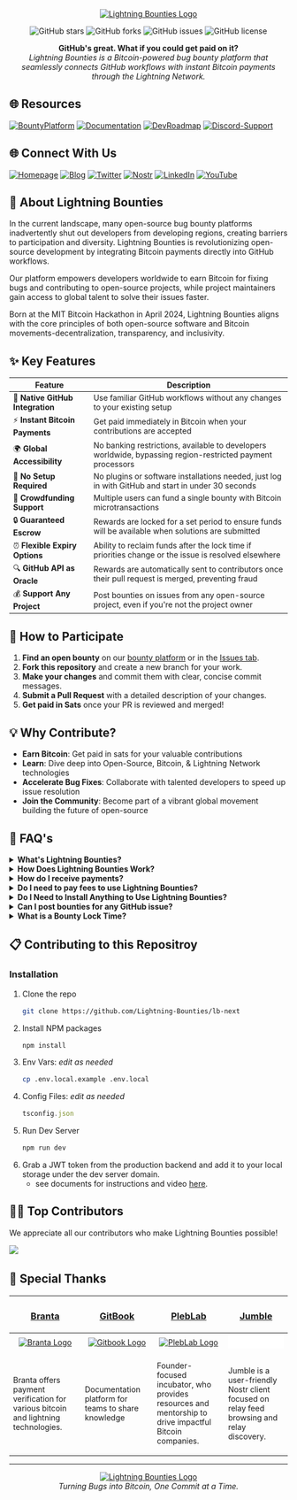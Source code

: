 <div align="center">
<a href="https://app.lightningbounties.com">
<img src="https://raw.githubusercontent.com/Lightning-Bounties/lb-next/refs/heads/master/public/lb_Logo_github2.png" alt="Lightning Bounties Logo" width="55%" height="150">
</a>

![GitHub stars](https://img.shields.io/github/stars/Lightning-Bounties/lb-next?style=for-the-badge)
![GitHub forks](https://img.shields.io/github/forks/Lightning-Bounties/lb-next?style=for-the-badge)
![GitHub issues](https://img.shields.io/github/issues/Lightning-Bounties/lb-next?style=for-the-badge)
![GitHub license](https://img.shields.io/github/license/Lightning-Bounties/lb-next?style=for-the-badge)

**GitHub's great. What if you could get paid on it?**
<br>
<i>Lightning Bounties is a Bitcoin-powered bug bounty platform that seamlessly connects GitHub workflows with instant Bitcoin payments through the Lightning Network.</i>
</div>

## 🌐 Resources

<div align="start">

[![BountyPlatform](https://img.shields.io/badge/Bounty-Platform-FF6C37?style=for-the-badge&logo=bug&logoColor=white)](https://app.lightningbounties.com/)
[![Documentation](https://img.shields.io/badge/Docs-Read%20More-4285F4?style=for-the-badge&logo=gitbook&logoColor=white)](https://docs.lightningbounties.com)
[![DevRoadmap](https://img.shields.io/badge/GitHub-Lightning--Bounties-181717?style=for-the-badge&logo=github&logoColor=white)](https://github.com/orgs/Lightning-Bounties/projects/2/views/1)
[![Discord-Support](https://img.shields.io/badge/Discord-Join%20Community-5865F2?style=for-the-badge&logo=discord&logoColor=white)](https://discord.gg/zBxj4x4Cbq)

</div>

## 🌐 Connect With Us

<div align="start">

[![Homepage](https://img.shields.io/badge/Website-lightningbounties.com-0078D7?style=for-the-badge&logo=firefox-browser&logoColor=white)](https://www.lightningbounties.com)
[![Blog](https://img.shields.io/badge/Blog-Latest%20Updates-FFA500?style=for-the-badge&logo=rss&logoColor=white)](https://blog.lightningbounties.com)
[![Twitter](https://img.shields.io/badge/Twitter-@LBounties-1DA1F2?style=for-the-badge&logo=x&logoColor=white)](https://twitter.com/LBounties)
[![Nostr](https://img.shields.io/badge/Nostr-Lightning--Bounties-8E44AD?style=for-the-badge&logo=nostr&logoColor=white)](https://jumble.social/users/npub1d9qyu8yqd9jhxnnw2x4dnmryg9tcqdj6f6uupgwj433tcqukxpust8w9qj)
[![LinkedIn](https://img.shields.io/badge/LinkedIn-Lightning--Bounties-0A66C2?style=for-the-badge&logo=linkedin&logoColor=white)](https://www.linkedin.com/company/lightning-bounties)
[![YouTube](https://img.shields.io/badge/YouTube-Lightning%20Bounties-FF0000?style=for-the-badge&logo=youtube&logoColor=white)](https://www.youtube.com/@LightningBounties)

</div>



## 🚀 About Lightning Bounties

In the current landscape, many open-source bug bounty platforms inadvertently shut out developers from developing regions, creating barriers to participation and diversity. Lightning Bounties is revolutionizing open-source development by integrating Bitcoin payments directly into GitHub workflows.

Our platform empowers developers worldwide to earn Bitcoin for fixing bugs and contributing to open-source projects, while project maintainers gain access to global talent to solve their issues faster.

Born at the MIT Bitcoin Hackathon in April 2024, Lightning Bounties aligns with the core principles of both open-source software and Bitcoin movements-decentralization, transparency, and inclusivity.


## ✨ Key Features

| Feature | Description |
|---------|-------------|
| 🔄 **Native GitHub Integration** | Use familiar GitHub workflows without any changes to your existing setup |
| ⚡ **Instant Bitcoin Payments** | Get paid immediately in Bitcoin when your contributions are accepted |
| 🌍 **Global Accessibility** | No banking restrictions, available to developers worldwide, bypassing region-restricted payment processors |
| 🔧 **No Setup Required** | No plugins or software installations needed, just log in with GitHub and start in under 30 seconds |
| 👥 **Crowdfunding Support** | Multiple users can fund a single bounty with Bitcoin microtransactions |
| 🔒 **Guaranteed Escrow** | Rewards are locked for a set period to ensure funds will be available when solutions are submitted |
| ⏰ **Flexible Expiry Options** | Ability to reclaim funds after the lock time if priorities change or the issue is resolved elsewhere |
| 🔍 **GitHub API as Oracle** | Rewards are automatically sent to contributors once their pull request is merged, preventing fraud |
| 💰 **Support Any Project** | Post bounties on issues from any open-source project, even if you're not the project owner |


## 🤝 How to Participate

1. **Find an open bounty** on our [bounty platform](https://app.lightningbounties.com) or in the [Issues tab](https://github.com/Lightning-Bounties/docs/issues).
2. **Fork this repository** and create a new branch for your work.
3. **Make your changes** and commit them with clear, concise commit messages.
4. **Submit a Pull Request** with a detailed description of your changes.
5. **Get paid in Sats** once your PR is reviewed and merged!

## 💡 Why Contribute?

- **Earn Bitcoin**: Get paid in sats for your valuable contributions
- **Learn**: Dive deep into Open-Source, Bitcoin, & Lightning Network technologies
- **Accelerate Bug Fixes**: Collaborate with talented developers to speed up issue resolution
- **Join the Community**: Become part of a vibrant global movement building the future of open-source

## 🤔 FAQ's

<details>
<summary><b>What's Lightning Bounties?</b></summary>
Lightning Bounties is a Bitcoin-powered bug bounty platform that seamlessly integrates with GitHub's familiar workflows, allowing developers to earn Bitcoin for fixing bugs and contributing to open-source projects. No installations or complicated setups required-just visit app.lightningbounties.com, log in with your GitHub account, and you're ready to post or solve bounties instantly.
</details>

<details>
<summary><b>How Does Lightning Bounties Work?</b></summary>
Users post bounties for GitHub issues, developers solve them, and once a pull request is merged, the contributor is instantly rewarded in Bitcoin via the Lightning Network.
</details>

<details>
<summary><b>How do I receive payments?</b></summary>

Once you solve a bounty and your pull request is accepted:

* Visit **app.lightningbounties.com** and find the bounty you solved
* Click the "**Claim Reward**" button
* Click the "**Check**" button to verify your eligibility
* Payments are sent *instantly* to your Lightning Bounties account

> *"Lightning-fast payments for your open-source contributions-no banking restrictions, no delays!"*

</details>


<details>
<summary><b>Do I need to pay fees to use Lightning Bounties?</b></summary>
No! Lightning Bounties doesn't charge any platform fees. You only pay the minimal Lightning Network transaction fees.
</details>

<details>
<summary><b>Do I Need to Install Anything to Use Lightning Bounties?</b></summary>
No installations are required. Simply log in with your GitHub account to get started.
</details>

<details>
<summary><b>Can I post bounties for any GitHub issue?</b></summary>
Yes! You can post bounties for any open-source project on GitHub, even if you're not the project owner.
</details>

<details>
<summary><b>What is a Bounty Lock Time?</b></summary>
A lock time guarantees that the reward remains available for a set period (e.g., two weeks) while developers work on solving the issue.
</details>

## 📋 Contributing to this Repositroy
 
### Installation

1. Clone the repo
   ```sh
   git clone https://github.com/Lightning-Bounties/lb-next
   ```
2. Install NPM packages
   ```sh
   npm install
   ```
3. Env Vars: <em> edit as needed </em>
   ```sh
   cp .env.local.example .env.local
   ```
4. Config Files: <em> edit as needed </em>
   ```js
   tsconfig.json
   ```  
5. Run Dev Server
   ```sh
   npm run dev
   ```
6.  Grab a JWT token from the production backend and add it to your local storage under the dev server domain.
    - see documents for instructions and video [here](https://docs.lightningbounties.com/docs/solve-a-bounty/working-on-opensource-frontend-lb-next).
      

## 👨‍💻 Top Contributors

We appreciate all our contributors who make Lightning Bounties possible!

<a href="https://github.com/Lightning-Bounties/lb-next/graphs/contributors">
  <img src="https://contrib.rocks/image?repo=Lightning-Bounties/lb-next" />
</a>


## 🙏 Special Thanks


<div align="center">

| <h3><a href="https://branta.pro">Branta</a></h3> | <h3><a href="https://www.gitbook.com">GitBook</a></h3> | <h3><a href="https://www.pleblab.dev/">PlebLab</a></h3> | <h3><a href="https://jumble.social">Jumble</a></h3> |
|:-------:|:-------:|:--------------------:|:--------------------:|
| <a href="https://branta.pro"><img src="https://pbs.twimg.com/profile_images/1730013699824332800/ZaGLT3-T_200x200.jpg" width="150" alt="Branta Logo"></a> | <a href="https://www.gitbook.com"><img src="https://pbs.twimg.com/profile_images/1730174148289138688/F8UigNVy_200x200.jpg" width="150" alt="Gitbook Logo"></a> | <a href="https://www.pleblab.dev/"><img src="https://avatars.githubusercontent.com/u/112909654?s=200&v=4" width="150" alt="PlebLab Logo"></a> | <a href="https://jumble.social"><img src="https://raw.githubusercontent.com/CodyTseng/jumble/46b9f5625b312eb4fb208c2edeb7ebecfd744010/resources/logo-dark.svg" width="150" alt="Jumble Logo"></a> |
| <p align="start" width="240">Branta offers payment verification for various bitcoin and lightning technologies.</p> | <p align="start" width="240">Documentation platform for teams to share knowledge</p> | <p align="start" width="240">Founder-focused incubator, who provides resources and mentorship to drive impactful Bitcoin companies.</p> | <p align="start" width="240">Jumble is a user-friendly Nostr client focused on relay feed browsing and relay discovery.</p> |

</div>

---

<p align="center">
<a href="https://www.lightningbounties.com">
<img src="https://raw.githubusercontent.com/Lightning-Bounties/lb-next/refs/heads/master/public/lb_Logo_github2.png" alt="Lightning Bounties Logo" width="55%" height="150">
</a>
<br>
<i>Turning Bugs into Bitcoin, One Commit at a Time.</i>
<br>
</p>
